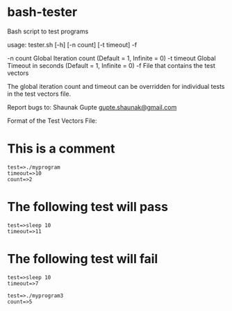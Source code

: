 # bash-tester
Bash script to test programs

usage: tester.sh [-h] [-n count] [-t timeout] -f <Tests File>

  -n count       Global Iteration count (Default = 1, Infinite = 0)
  -t timeout     Global Timeout in seconds (Default = 1, Infinite = 0)
  -f <file>      File that contains the test vectors

  The global iteration count and timeout can be overridden for individual tests
  in the test vectors file.

Report bugs to: Shaunak Gupte <gupte.shaunak@gmail.com>

Format of the Test Vectors File:

# This is a comment
    test=>./myprogram
    timeout=>10
    count=>2

# The following test will pass
    test=>sleep 10
    timeout=>11

# The following test will fail
    test=>sleep 10
    timeout=>7

    test=>./myprogram3
    count=>5
